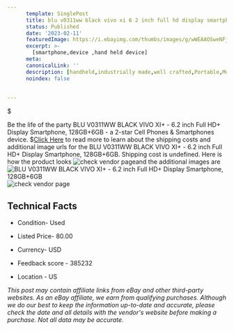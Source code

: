 ```yaml
---
      template: SinglePost
      title: blu v0311ww black vivo xi 6 2 inch full hd display smartphone 128gb 6gb
      status: Published
      date: '2023-02-11'
      featuredImage: https://i.ebayimg.com/thumbs/images/g/wWEAAOSweNFj5l2U/s-l225.jpg
      excerpt: >-
        [smartphone,device ,hand held device]
      meta:
      canonicalLink: ''
      description: [handheld,industrially made,well crafted,Portable,Mobile,Compact,Convenient,Lightweight,Maneuverable,Man-portable,Miniature,Carriable,Hand-held,Light,Holdable,Transportable,Mobile device,Pocket-sized,On-the-go,Wireless,Cordless,Compact size,Convenient size, smartphone,device ,hand held device]
      noindex: false
      
        
---
```

$

Be the life of the party BLU V0311WW BLACK VIVO XI+ - 6.2 inch Full HD+ Display Smartphone, 128GB+6GB - a 2-star Cell Phones & Smartphones device.
$[Click Here](https://www.ebay.com/itm/134445136252?hash=item1f4d8df97c%3Ag%3AwWEAAOSweNFj5l2U&mkevt=1&mkcid=1&mkrid=711-53200-19255-0&campid=%253CePNCampaignId%253E&customid=%253CreferenceId%253E&toolid=10049) to read more to learn about the shipping costs and additional image urls for the BLU V0311WW BLACK VIVO XI+ - 6.2 inch Full HD+ Display Smartphone, 128GB+6GB. Shipping cost is undefined. Here is how the product looks ![check vendor page](https://i.ebayimg.com/thumbs/images/g/wWEAAOSweNFj5l2U/s-l225.jpg)and the additional images are![BLU V0311WW BLACK VIVO XI+ - 6.2 inch Full HD+ Display Smartphone, 128GB+6GB](https://i.ebayimg.com/images/g/wWEAAOSweNFj5l2U/s-l1600.jpg)![check vendor page]()



 ## Technical Facts 



     
      

 - Condition- Used 


      

 - Listed Price- 80.00 


      

 - Currency- USD 


      

 - Feedback score - 385232 


      

 - Location - US 


      
      

 *_This post may contain affiliate links from eBay and other third-party websites. As an eBay affiliate, we earn from qualifying purchases. Although we do our best to keep the information up-to-date and accurate, please check the date and all details with the vendor's website before making a purchase. Not all data may be accurate._*






